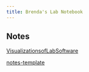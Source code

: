 ```yaml
---
title: Brenda's Lab Notebook
---
```


## Notes
[VisualizationsofLabSoftware](docs/VisualizationsofLabSoftware)


[notes-template](docs/notes-template)


